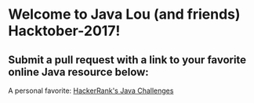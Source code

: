 # Welcome to Java Lou (and friends) Hacktober-2017!


## Submit a  pull request with a link to your favorite online Java resource below:

A personal favorite: [HackerRank's Java Challenges](https://www.hackerrank.com/domains/java/java-introduction)
